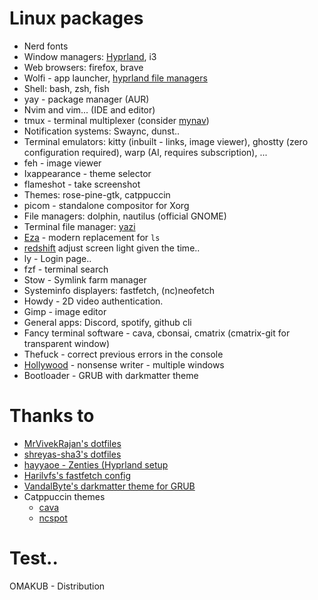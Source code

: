 # Linux packages

- Nerd fonts 
- Window managers: [Hyprland](https://wiki.hypr.land/), i3
- Web browsers: firefox, brave
- Wolfi - app launcher, [hyprland file managers](https://wiki.hypr.land/Useful-Utilities/File-Managers/)
- Shell: bash, zsh, fish 
- yay - package manager (AUR)
- Nvim and vim... (IDE and editor)
- tmux - terminal multiplexer (consider [mynav](https://github.com/GianlucaP106/mynav))
- Notification systems: Swaync, dunst.. 
- Terminal emulators: kitty (inbuilt - links, image viewer), ghostty (zero configuration required), warp (AI, requires subscription), ...
- feh - image viewer
- Ixappearance - theme selector
- flameshot - take screenshot 
- Themes: rose-pine-gtk, catppuccin
- picom - standalone compositor for Xorg
- File managers: dolphin, nautilus (official GNOME)
- Terminal file manager: [yazi](https://github.com/sxyazi/yazi)
- [Eza](https://github.com/eza-community/eza) - modern replacement for `ls`
- [redshift](<https://github.com/jonls/redshift>) adjust screen light given the time..
- ly - Login page..
- fzf - terminal search
- Stow - Symlink farm manager
- Systeminfo displayers: fastfetch, (nc)neofetch 
- Howdy - 2D video authentication.
- Gimp - image editor
- General apps: Discord, spotify, github cli
- Fancy terminal software - cava, cbonsai, cmatrix (cmatrix-git for transparent window)
- Thefuck - correct previous errors in the console
- [Hollywood](https://aur.archlinux.org/packages/hollywood) - nonsense writer - multiple windows
- Bootloader - GRUB with darkmatter theme

# Thanks to 

- [MrVivekRajan's dotfiles](https://github.com/MrVivekRajan/Hypr-Dots?tab=readme-ov-file)
- [shreyas-sha3's dotfiles](https://github.com/shreyas-sha3/niri-dots/blob/main/README.md)
- [hayyaoe - Zenties (Hyprland setup](https://github.com/hayyaoe/zenities)
- [Harilvfs's fastfetch config](https://github.com/harilvfs/fastfetch)
- [VandalByte's darkmatter theme for GRUB](https://github.com/VandalByte/darkmatter-grub2-theme/)    
- Catppuccin themes
    - [cava](https://github.com/catppuccin/cava?tab=readme-ov-file)
    - [ncspot](https://github.com/catppuccin/ncspot)

# Test..

OMAKUB - Distribution
